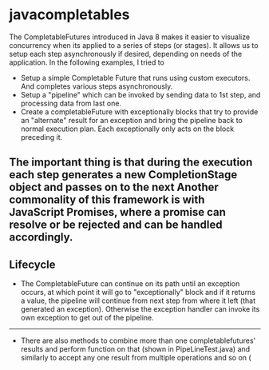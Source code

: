 # javacompletables
The CompletableFutures introduced in Java 8 makes it easier to visualize concurrency when its applied to a series of steps (or stages). It allows us to setup each step asynchronously if desired, depending on needs of the  application. 
In the following examples, I tried to 
- Setup a simple Completable Future that runs using custom executors. And completes various steps asynchronously. 
- Setup a "pipeline" which can be invoked by sending data to 1st step, and processing data from last one. 
- Create a completableFuture with exceptionally blocks that try to provide an "alternate" result for an exception and bring the pipeline back to normal execution plan. Each exceptionally only acts on the block preceding it. 

The important thing is that during the execution **each step generates a new CompletionStage object** and passes on to the next Another commonality of this framework is with JavaScript Promises, where a promise can resolve or be rejected and can be handled accordingly. 
---

## Lifecycle

- The CompletableFuture can continue on its path until an exception occurs, at which point it will go to "exceptionally" block and if it returns a value, the pipeline will continue from next step from where it left (that generated an exception). Otherwise the exception handler can invoke its own exception to get out of the pipeline. 

---

- There are also methods to combine more than one completablefutures' results and perform function on that (shown in PipeLineTest.java) and similarly to accept any one result from multiple operations and so on (
